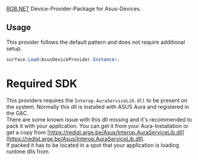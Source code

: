 ﻿[RGB.NET](https://github.com/DarthAffe/RGB.NET) Device-Provider-Package for Asus-Devices.

## Usage
This provider follows the default pattern and does not require additional setup.

```csharp
surface.Load(AsusDeviceProvider.Instance);
```

# Required SDK
This providers requires the `Interop.AuraServiceLib.dll` to be present on the system. Normally this dll is installed with ASUS Aura and registered in the GAC.   
There are some known issue with this dll missing and it's recommended to pack it with your application. You can get it from your Aura-Installation or get a copy from [https://redist.arge.be/Asus/Interop.AuraServiceLib.dll](https://redist.arge.be/Asus/Interop.AuraServiceLib.dll).   
If packed it has to be located in a spot that your application is loading runtime dlls from.
